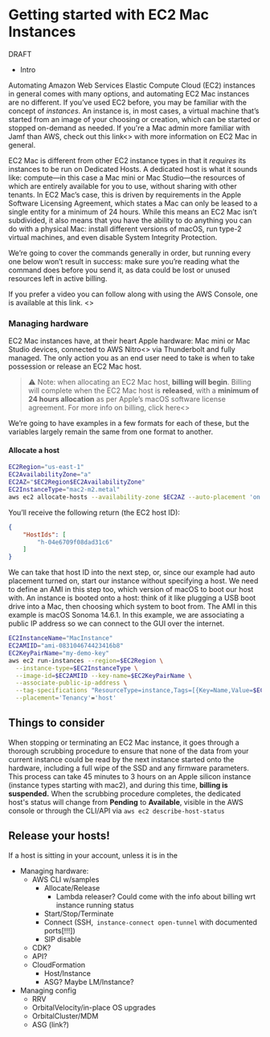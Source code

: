 # Getting started with EC2 Mac Instances

DRAFT

* Intro

Automating Amazon Web Services Elastic Compute Cloud (EC2) instances in general comes with many options, and automating EC2 Mac instances are no different. If you’ve used EC2 before, you may be familiar with the concept of *instances*. An instance is, in most cases, a virtual machine that’s started from an image of your choosing or creation, which can be started or stopped on-demand as needed. If you're a Mac admin more familiar with Jamf than AWS, check out this link<> with more information on EC2 Mac in general.

EC2 Mac is different from other EC2 instance types in that it *requires* its instances to be run on Dedicated Hosts. A dedicated host is what it sounds like: compute—in this case a Mac mini or Mac Studio—the resources of which are entirely available for you to use, without sharing with other tenants. In EC2 Mac’s case, this is driven by requirements in the Apple Software Licensing Agreement, which states a Mac can only be leased to a single entity for a minimum of 24 hours. While this means an EC2 Mac isn’t subdivided, it also means that you have the ability to do anything you can do with a physical Mac: install different versions of macOS, run type-2 virtual machines, and even disable System Integrity Protection. 

We’re going to cover the commands generally in order, but running every one below won’t result in success: make sure you’re reading what the command does before you send it, as data could be lost or unused resources left in active billing.

If you prefer a video you can follow along with using the AWS Console, one is available at this link. <>


### Managing hardware

EC2 Mac instances have, at their heart Apple hardware: Mac mini or Mac Studio devices, connected to AWS Nitro<> via Thunderbolt and fully managed. The only action you as an end user need to take is when to take possession or release an EC2 Mac host. 

> :warning: Note: when allocating an EC2 Mac host, **billing will begin**. Billing will complete when the EC2 Mac host is **released**, with a **minimum of 24 hours allocation** as per Apple’s macOS software license agreement. For more info on billing, click here<>

We’re going to have examples in a few formats for each of these, but the variables largely remain the same from one format to another. 


#### Allocate a host

```bash
EC2Region="us-east-1"
EC2AvailabilityZone="a"
EC2AZ="$EC2Region$EC2AvailabilityZone"
EC2InstanceType="mac2-m2.metal"
aws ec2 allocate-hosts --availability-zone $EC2AZ --auto-placement 'on' --host-recovery 'off' --quantity 1 --tag-specifications 'ResourceType=dedicated-host,Tags=[{Key=Name,Value=MacHost}]' --instance-type $EC2InstanceType
```
You’ll receive the following return (the EC2 host ID):

```json
{
    "HostIds": [
        "h-04e6709f08dad31c6"
    ]
}
```
We can take that host ID into the next step, or, since our example had auto placement turned on, start our instance without specifying a host. We need to define an AMI in this step too, which version of macOS to boot our host with. An instance is booted onto a host: think of it like plugging a USB boot drive into a Mac, then choosing which system to boot from. The AMI in this example is macOS Sonoma 14.6.1. In this example, we are associating a public IP address so we can connect to the GUI over the internet.

```bash
EC2InstanceName="MacInstance"
EC2AMIID="ami-083104674423416b8"
EC2KeyPairName="my-demo-key"
aws ec2 run-instances --region=$EC2Region \
  --instance-type=$EC2InstanceType \
  --image-id=$EC2AMIID --key-name=$EC2KeyPairName \
  --associate-public-ip-address \
  --tag-specifications "ResourceType=instance,Tags=[{Key=Name,Value=$EC2InstanceName}]" \
  --placement='Tenancy'='host'
```

## Things to consider

When stopping or terminating an EC2 Mac instance, it goes through a thorough scrubbing procedure to ensure that none of the data from your current instance could be read by the next instance started onto the hardware, including a full wipe of the SSD and any firmware parameters. This process can take 45 minutes to 3 hours on an Apple silicon instance (instance types starting with mac2), and during this time, **billing is suspended.** When the scrubbing procedure completes, the dedicated host's status will change from **Pending** to **Available**, visible in the AWS console or through the CLI/API via `aws ec2 describe-host-status`

## Release your hosts!

If a host is sitting in your account, unless it is in the 


* Managing hardware:
    * AWS CLI w/samples
        * Allocate/Release
            * Lambda releaser? Could come with the info about billing wrt instance running status
        * Start/Stop/Terminate
        * Connect (SSH,` instance-connect open-tunnel` with documented ports[!!!])
        * SIP disable
    * CDK?
    * API?
    * CloudFormation
        * Host/Instance
        * ASG? Maybe LM/Instance?
* Managing config
    * RRV
    * OrbitalVelocity/in-place OS upgrades
    * OrbitalCluster/MDM
    * ASG (link?)


